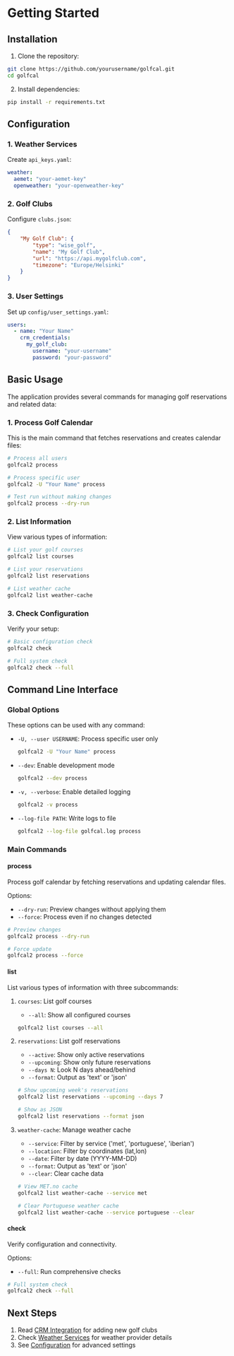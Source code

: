 # Getting Started

## Installation

1. Clone the repository:
```bash
git clone https://github.com/yourusername/golfcal.git
cd golfcal
```

2. Install dependencies:
```bash
pip install -r requirements.txt
```

## Configuration

### 1. Weather Services

Create `api_keys.yaml`:
```yaml
weather:
  aemet: "your-aemet-key"
  openweather: "your-openweather-key"
```

### 2. Golf Clubs

Configure `clubs.json`:
```json
{
    "My Golf Club": {
        "type": "wise_golf",
        "name": "My Golf Club",
        "url": "https://api.mygolfclub.com",
        "timezone": "Europe/Helsinki"
    }
}
```

### 3. User Settings

Set up `config/user_settings.yaml`:
```yaml
users:
  - name: "Your Name"
    crm_credentials:
      my_golf_club:
        username: "your-username"
        password: "your-password"
```

## Basic Usage

The application provides several commands for managing golf reservations and related data:

### 1. Process Golf Calendar

This is the main command that fetches reservations and creates calendar files:

```bash
# Process all users
golfcal2 process

# Process specific user
golfcal2 -U "Your Name" process

# Test run without making changes
golfcal2 process --dry-run
```

### 2. List Information

View various types of information:

```bash
# List your golf courses
golfcal2 list courses

# List your reservations
golfcal2 list reservations

# List weather cache
golfcal2 list weather-cache
```

### 3. Check Configuration

Verify your setup:

```bash
# Basic configuration check
golfcal2 check

# Full system check
golfcal2 check --full
```

## Command Line Interface

### Global Options

These options can be used with any command:

- `-U, --user USERNAME`: Process specific user only
  ```bash
  golfcal2 -U "Your Name" process
  ```

- `--dev`: Enable development mode
  ```bash
  golfcal2 --dev process
  ```

- `-v, --verbose`: Enable detailed logging
  ```bash
  golfcal2 -v process
  ```

- `--log-file PATH`: Write logs to file
  ```bash
  golfcal2 --log-file golfcal.log process
  ```

### Main Commands

#### process
Process golf calendar by fetching reservations and updating calendar files.

Options:
- `--dry-run`: Preview changes without applying them
- `--force`: Process even if no changes detected

```bash
# Preview changes
golfcal2 process --dry-run

# Force update
golfcal2 process --force
```

#### list
List various types of information with three subcommands:

1. `courses`: List golf courses
   - `--all`: Show all configured courses
   ```bash
   golfcal2 list courses --all
   ```

2. `reservations`: List golf reservations
   - `--active`: Show only active reservations
   - `--upcoming`: Show only future reservations
   - `--days N`: Look N days ahead/behind
   - `--format`: Output as 'text' or 'json'
   ```bash
   # Show upcoming week's reservations
   golfcal2 list reservations --upcoming --days 7
   
   # Show as JSON
   golfcal2 list reservations --format json
   ```

3. `weather-cache`: Manage weather cache
   - `--service`: Filter by service ('met', 'portuguese', 'iberian')
   - `--location`: Filter by coordinates (lat,lon)
   - `--date`: Filter by date (YYYY-MM-DD)
   - `--format`: Output as 'text' or 'json'
   - `--clear`: Clear cache data
   ```bash
   # View MET.no cache
   golfcal2 list weather-cache --service met
   
   # Clear Portuguese weather cache
   golfcal2 list weather-cache --service portuguese --clear
   ```

#### check
Verify configuration and connectivity.

Options:
- `--full`: Run comprehensive checks

```bash
# Full system check
golfcal2 check --full
```

## Next Steps

1. Read [CRM Integration](../development/crm_integration.md) for adding new golf clubs
2. Check [Weather Services](../development/weather_services.md) for weather provider details
3. See [Configuration](../deployment/configuration.md) for advanced settings 